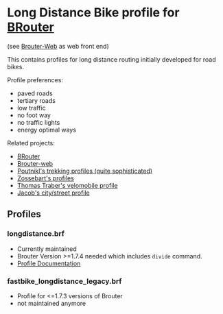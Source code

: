 # Long Distance Bike profile for [BRouter](http://brouter.de/brouter/) 

(see [Brouter-Web](http://brouter.de/brouter-web/) as web front end)
 
This contains profiles for long distance routing initially developed for road bikes.

Profile preferences:

   * paved roads
   * tertiary roads
   * low traffic
   * no foot way
   * no traffic lights
   * energy optimal ways


Related projects\:  
   * [BRouter](https://github.com/abrensch/brouter)
   * [Brouter-web](https://github.com/nrenner/brouter-web)
   * [Poutnikl's trekking profiles (quite sophisticated)](https://github.com/poutnikl/Brouter-profiles)
   * [Zossebart's profiles](https://github.com/zossebart/brouter-mtb)  
   * [Thomas Traber's velomobile profile](https://github.com/ThomasTraber/brouter_profiles_and_testing)
   * [Jacob's city/street profile](https://github.com/utack/utack_brouter_data)
   
## Profiles
### longdistance.brf
   * Currently maintained
   * Brouter Version >=1.7.4 needed which includes `divide` command.
   * [Profile Documentation](longdistance.md)

### fastbike_longdistance_legacy.brf
   * Profile for <=1.7.3 versions of Brouter
   * not maintained anymore
